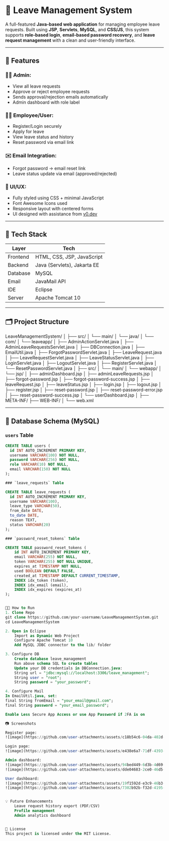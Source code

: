 # 🌿 Leave Management System

A full-featured **Java-based web application** for managing employee leave requests. Built using **JSP**, **Servlets**, **MySQL**, and **CSS/JS**, this system supports **role-based login**, **email-based password recovery**, and **leave request management** with a clean and user-friendly interface.

---

## 🚀 Features

### 👨‍💼 Admin:
- View all leave requests
- Approve or reject employee requests
- Sends approval/rejection emails automatically
- Admin dashboard with role label

### 👨‍🔧 Employee/User:
- Register/Login securely
- Apply for leave
- View leave status and history
- Reset password via email link

### ✉️ Email Integration:
- Forgot password → email reset link
- Leave status update via email (approved/rejected)

### 🎨 UI/UX:
- Fully styled using CSS + minimal JavaScript
- Font Awesome Icons used
- Responsive layout with centered forms
- UI designed with assistance from [v0.dev](https://v0.dev)

---

## 🧩 Tech Stack

| Layer     | Tech                            |
|-----------|---------------------------------|
| Frontend  | HTML, CSS, JSP, JavaScript      |
| Backend   | Java (Servlets), Jakarta EE     |
| Database  | MySQL                           |
| Email     | JavaMail API                    |
| IDE       | Eclipse                         |
| Server    | Apache Tomcat 10                |

---

## 🗂 Project Structure

LeaveManagementSystem/
│
├── src/
│ └── main/
│ └── java/
│ └── com/
│ └── leaveapp/
│ ├── AdminActionServlet.java
│ ├── AdminLeaveRequestsServlet.java
│ ├── DBConnection.java
│ ├── EmailUtil.java
│ ├── ForgotPasswordServlet.java
│ ├── LeaveRequest.java
│ ├── LeaveRequestServlet.java
│ ├── LeaveStatusServlet.java
│ ├── LoginServlet.java
│ ├── LogoutServlet.java
│ ├── RegisterServlet.java
│ └── ResetPasswordServlet.java
│
├── src/
│ └── main/
│ └── webapp/
│ └── jsp/
│ ├── adminDashboard.jsp
│ ├── adminLeaveRequests.jsp
│ ├── forgot-password.jsp
│ ├── forgot-password-success.jsp
│ ├── leaveRequest.jsp
│ ├── leaveStatus.jsp
│ ├── login.jsp
│ ├── logout.jsp
│ ├── register.jsp
│ ├── reset-password.jsp
│ ├── reset-password-error.jsp
│ ├── reset-password-success.jsp
│ └── userDashboard.jsp
│
├── META-INF/
├── WEB-INF/
│ └── web.xml


---

## 🧪 Database Schema (MySQL)

### `users` Table

```sql
CREATE TABLE users (
  id INT AUTO_INCREMENT PRIMARY KEY,
  username VARCHAR(100) NOT NULL,
  password VARCHAR(256) NOT NULL,
  role VARCHAR(10) NOT NULL,
  email VARCHAR(150) NOT NULL
);

### `leave_requests` Table

CREATE TABLE leave_requests (
  id INT AUTO_INCREMENT PRIMARY KEY,
  username VARCHAR(100),
  leave_type VARCHAR(50),
  from_date DATE,
  to_date DATE,
  reason TEXT,
  status VARCHAR(20)
);

### `password_reset_tokens` Table

CREATE TABLE password_reset_tokens (
    id INT AUTO_INCREMENT PRIMARY KEY,
    email VARCHAR(255) NOT NULL,
    token VARCHAR(255) NOT NULL UNIQUE,
    expires_at TIMESTAMP NOT NULL,
    used BOOLEAN DEFAULT FALSE,
    created_at TIMESTAMP DEFAULT CURRENT_TIMESTAMP,
    INDEX idx_token (token),
    INDEX idx_email (email),
    INDEX idx_expires (expires_at)
);


🧑‍💻 How to Run
1. Clone Repo
git clone https://github.com/your-username/LeaveManagementSystem.git
cd LeaveManagementSystem

2. Open in Eclipse
    Import as Dynamic Web Project
    Configure Apache Tomcat 10
    Add MySQL JDBC connector to the lib/ folder

3. Configure DB
    Create database leave_management
    Run above schema SQL to create tables
    Update your DB credentials in DBConnection.java:
    String url = "jdbc:mysql://localhost:3306/leave_management";
    String user = "root";
    String password = "your_password";

4. Configure Mail
In EmailUtil.java, set:
final String fromEmail = "your_email@gmail.com";
final String password = "your_email_password";

Enable Less Secure App Access or use App Password if 2FA is on

📷 Screenshots

Register page:
![image](https://github.com/user-attachments/assets/c18b54c6-04da-402d-a1ec-3a4e5ca91c3d)

Login page:
![image](https://github.com/user-attachments/assets/e438e6a7-71df-4393-9ccc-6a896c06246c)

Admin dashboard:
![image](https://github.com/user-attachments/assets/94bed449-6d3b-4d69-8d4c-2d8e1c3ef37d)
![image](https://github.com/user-attachments/assets/dde04683-2ce0-46d5-a242-74d7733f104c)

User dashboard:
![image](https://github.com/user-attachments/assets/19f1592d-e3c9-46b3-8e38-8044f32c3f87)
![image](https://github.com/user-attachments/assets/7302b92b-f32d-4195-939b-495b768e7527)


💡 Future Enhancements
    Leave request history export (PDF/CSV)
    Profile management
    Admin analytics dashboard


📄 License
This project is licensed under the MIT License.

